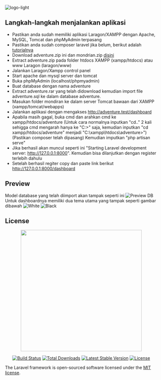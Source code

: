 ![logo-light](https://user-images.githubusercontent.com/70278182/177314640-9fd0e4ec-1ced-4953-b4e3-c211f888956f.png)

## Langkah-langkah menjalankan aplikasi
* Pastikan anda sudah memiliki aplikasi Laragon/XAMPP dengan Apache, MySQL, Tomcat dan phpMyAdmin terpasang
* Pastikan anda sudah composer laravel jika belum, berikut adalah [tutorialnya](https://www.niagahoster.co.id/blog/cara-install-composer/)
* Download adventure.zip ini dan mondrian.zip [disini](https://drive.google.com/drive/folders/1QrBOgrpBVdoJx6fI6jiZOH6jmMUhWba2?usp=sharing)
* Extract adventure.zip pada folder htdocs XAMPP (xampp/htdocs) atau www Laragon (laragon/www)
* Jalankan Laragon/Xampp control panel
* Start apache dan mysql server dan tomcat
* Buka phpMyAdmin (localhost/phpmyadmin)
* Buat database dengan nama adventure
* Extract adventure.rar yang telah didownload kemudian import file adventure.sql ke dalam database adventure.
* Masukan folder mondiran ke dalam server Tomcat bawaan dari XAMPP (xampp/tomcat/webapps)
* Jalankan aplikasi dengan mengakses http://adventure.test/dashboard
* Apabila masih gagal, buka cmd dan arahkan cmd ke xampp/htdocs/adventure (Untuk cara normalnya inputkan "cd.." 2 kali sehigga cmd mengarah hanya ke "C:\>" saja, kemudian inputkan "cd xampp/htdocs/adventure" menjadi "C:\xampp\htdocs\adventure>") (Pastikan composer telah dipasang) Kemudian imputkan "php artisan serve"
* Jika berhasil akan muncul seperti ini "Starting Laravel development server: http://127.0.0.1:8000". Kemudian bisa dilanjutkan dengan register terlebih dahulu
* Setelah berhasil regiter copy dan paste link berikut http://127.0.0.1:8000/dashboard

## Preview 
Model database yang telah diimport akan tampak seperti ini
![Preview DB](https://user-images.githubusercontent.com/70278182/177504208-9d96f27b-82c9-4f5b-a71f-1a9cc3cdb6c0.jpeg)
Untuk dashboardnya memiliki dua tema utama yang tampak seperti gambar dibawah
![White](https://user-images.githubusercontent.com/70278182/177508383-de17c3a6-c355-439a-a548-0aaa6e8bf9f9.jpeg)
![Black](https://user-images.githubusercontent.com/70278182/177508395-e26593dd-fb05-48c9-9230-6b686a081b94.jpeg)

## License

<p align="center"><a href="https://laravel.com" target="_blank"><img src="https://raw.githubusercontent.com/laravel/art/master/logo-lockup/5%20SVG/2%20CMYK/1%20Full%20Color/laravel-logolockup-cmyk-red.svg" width="400"></a></p>

<p align="center">
<a href="https://travis-ci.org/laravel/framework"><img src="https://travis-ci.org/laravel/framework.svg" alt="Build Status"></a>
<a href="https://packagist.org/packages/laravel/framework"><img src="https://img.shields.io/packagist/dt/laravel/framework" alt="Total Downloads"></a>
<a href="https://packagist.org/packages/laravel/framework"><img src="https://img.shields.io/packagist/v/laravel/framework" alt="Latest Stable Version"></a>
<a href="https://packagist.org/packages/laravel/framework"><img src="https://img.shields.io/packagist/l/laravel/framework" alt="License"></a>
</p>

The Laravel framework is open-sourced software licensed under the [MIT license](https://opensource.org/licenses/MIT).
